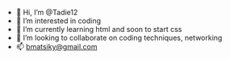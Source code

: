 - 👋 Hi, I’m @Tadie12
- 👀 I’m interested in coding
- 🌱 I’m currently learning html and soon to start css
- 💞️ I’m looking to collaborate on coding techniques, networking 
- 📫 bmatsiky@gmail.com 

<!---
Tadie12/Tadie12 is a ✨ special ✨ repository because its `README.md` (this file) appears on your GitHub profile.
You can click the Preview link to take a look at your changes.
--->
